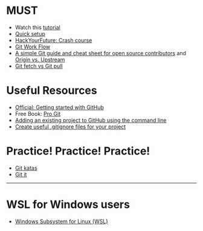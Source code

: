 # MUST
<ul>
  <li>Watch this <a href="https://www.youtube.com/playlist?list=PLWKjhJtqVAbkFiqHnNaxpOPhh9tSWMXIF">tutorial</a></li>
  <li><a href="https://github.com/HackTechGO/Command-Git/blob/master/git-setup.md">Quick setup</a></li>
  <li><a href="https://github.com/HackTechGO/Git">HackYourFuture: Crash course</a></li>  
  <li><a href="https://www.evernote.com/shard/s386/u/0/sh/3412b595-d426-43e9-8640-d5d32951cb4f/c8d0a69a99149b5b70353399895a65e0">Git Work Flow</a></li>
  <li><a href="https://www.evernote.com/shard/s386/u/0/sh/cf184876-fc35-4ec6-b81d-e1c405731e5a/3bc6edf38bb5e82828bcd3bfcd173b32">A simple Git guide and cheat sheet for open source contributors</a> and <a href="https://stackoverflow.com/questions/9257533/what-is-the-difference-between-origin-and-upstream-on-github"> Origin vs. Upstream</a> </li>
  <li><a href="https://stackoverflow.com/questions/292357/what-is-the-difference-between-git-pull-and-git-fetch">Git fetch vs Git pull</a></li>
</ul> 

# Useful Resources
<ul>   
  <li><a href="https://help.github.com/en">Official: Getting started with GitHub</a></li>
  <li>Free Book: <a href="https://git-scm.com/book/en/v2">Pro Git</a></li>
  <li><a href="https://help.github.com/en/articles/adding-an-existing-project-to-github-using-the-command-line">Adding an existing project to GitHub using the command line</a></li>
  <li><a href="https://www.gitignore.io/">Create useful .gitignore files for your project</a></li>
</ul> 

# Practice! Practice! Practice!
<ul>
  <li><a href="https://github.com/HackTechGO/git-katas" target="_blank">Git katas </a></li>
  <li><a href="https://github.com/HackTechGO/git-it-electron" target="_blank">Git it </a></li>
</ul>
<hr/>

# WSL for Windows users
<ul>
  <li><a href="https://github.com/HackTechGO/WSL" target="_blank">Windows Subsystem for Linux (WSL)</a></li>
</ul>
